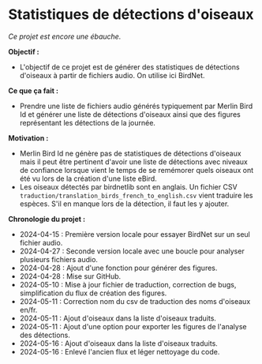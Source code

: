 # Statistiques de détections d'oiseaux

*Ce projet est encore une ébauche.*

**Objectif :**

- L'objectif de ce projet est de générer des statistiques de détections d'oiseaux à partir de fichiers audio. On utilise ici BirdNet.

**Ce que ça fait :**

- Prendre une liste de fichiers audio générés typiquement par Merlin Bird Id et générer une liste de détections d'oiseaux ainsi que des figures représentant les détections de la journée.

**Motivation :**

- Merlin Bird Id ne génère pas de statistiques de détections d'oiseaux mais il peut être pertinent d'avoir une liste de détections avec niveaux de confiance lorsque vient le temps de se remémorer quels oiseaux ont été vu lors de la création d'une liste eBird.
- Les oiseaux détectés par birdnetlib sont en anglais. Un fichier CSV `traduction/translation_birds_french_to_english.csv` vient traduire les espèces. S'il en manque lors de la détection, il faut les y ajouter.

**Chronologie du projet :**

- 2024-04-15 : Première version locale pour essayer BirdNet sur un seul fichier audio.
- 2024-04-27 : Seconde version locale avec une boucle pour analyser plusieurs fichiers audio.
- 2024-04-28 : Ajout d'une fonction pour générer des figures.
- 2024-04-28 : Mise sur GitHub.
- 2024-05-10 : Mise à jour fichier de traduction, correction de bugs, simplification du flux de création des figures.
- 2024-05-11 : Correction nom du csv de traduction des noms d'oiseaux en/fr.
- 2024-05-11 : Ajout d'oiseaux dans la liste d'oiseaux traduits.
- 2024-05-11 : Ajout d'une option pour exporter les figures de l'analyse des détections.
- 2024-05-16 : Ajout d'oiseaux dans la liste d'oiseaux traduits.
- 2024-05-16 : Enlevé l'ancien flux et léger nettoyage du code.